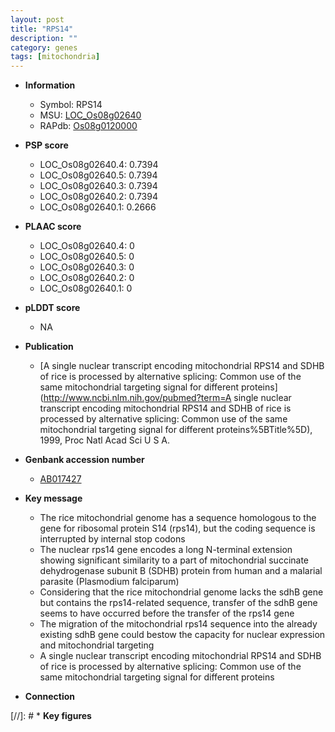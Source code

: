 ```yaml
---
layout: post
title: "RPS14"
description: ""
category: genes
tags: [mitochondria]
---
```


* **Information**  
    + Symbol: RPS14  
    + MSU: [LOC_Os08g02640](http://rice.plantbiology.msu.edu/cgi-bin/ORF_infopage.cgi?orf=LOC_Os08g02640)  
    + RAPdb: [Os08g0120000](http://rapdb.dna.affrc.go.jp/viewer/gbrowse_details/irgsp1?name=Os08g0120000)  

* **PSP score**  
    + LOC_Os08g02640.4: 0.7394 
    + LOC_Os08g02640.5: 0.7394 
    + LOC_Os08g02640.3: 0.7394 
    + LOC_Os08g02640.2: 0.7394 
    + LOC_Os08g02640.1: 0.2666 

* **PLAAC score**  
    + LOC_Os08g02640.4: 0 
    + LOC_Os08g02640.5: 0 
    + LOC_Os08g02640.3: 0 
    + LOC_Os08g02640.2: 0 
    + LOC_Os08g02640.1: 0 

* **pLDDT score**
    + NA


* **Publication**  
    + [A single nuclear transcript encoding mitochondrial RPS14 and SDHB of rice is processed by alternative splicing: Common use of the same mitochondrial targeting signal for different proteins](http://www.ncbi.nlm.nih.gov/pubmed?term=A single nuclear transcript encoding mitochondrial RPS14 and SDHB of rice is processed by alternative splicing: Common use of the same mitochondrial targeting signal for different proteins%5BTitle%5D), 1999, Proc Natl Acad Sci U S A.

* **Genbank accession number**  
    + [AB017427](http://www.ncbi.nlm.nih.gov/nuccore/AB017427)

* **Key message**  
    + The rice mitochondrial genome has a sequence homologous to the gene for ribosomal protein S14 (rps14), but the coding sequence is interrupted by internal stop codons
    + The nuclear rps14 gene encodes a long N-terminal extension showing significant similarity to a part of mitochondrial succinate dehydrogenase subunit B (SDHB) protein from human and a malarial parasite (Plasmodium falciparum)
    + Considering that the rice mitochondrial genome lacks the sdhB gene but contains the rps14-related sequence, transfer of the sdhB gene seems to have occurred before the transfer of the rps14 gene
    + The migration of the mitochondrial rps14 sequence into the already existing sdhB gene could bestow the capacity for nuclear expression and mitochondrial targeting
    + A single nuclear transcript encoding mitochondrial RPS14 and SDHB of rice is processed by alternative splicing: Common use of the same mitochondrial targeting signal for different proteins

* **Connection**  

[//]: # * **Key figures**  


